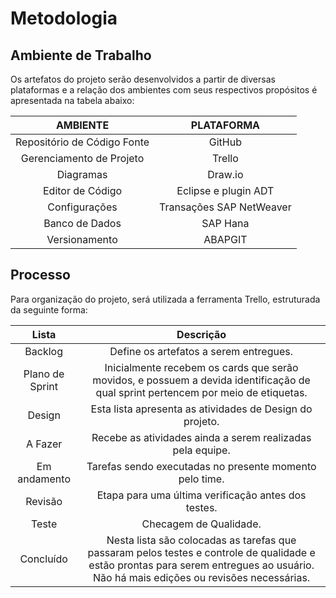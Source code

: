 # Metodologia

## Ambiente de Trabalho
Os artefatos do projeto serão desenvolvidos a partir de diversas plataformas e a relação dos ambientes com seus respectivos propósitos é apresentada na tabela abaixo:

| AMBIENTE                    | PLATAFORMA |
|:---------------------------:|:----------:|
| Repositório de Código Fonte | GitHub     |
| Gerenciamento de Projeto    | Trello     |
| Diagramas | Draw.io |
| Editor de Código | Eclipse e plugin ADT |
| Configurações | Transações SAP NetWeaver |
| Banco de Dados | SAP Hana |
| Versionamento | ABAPGIT |

## Processo
Para organização do projeto, será utilizada a ferramenta Trello, estruturada da seguinte forma:
 
| Lista      | Descrição |
|:----------:|:-------------------------------------------------------------------------------------------------------------------------------:|
| Backlog    | Define os artefatos a serem entregues. |
| Plano de Sprint | Inicialmente recebem os cards que serão movidos, e possuem a devida identificação de qual sprint pertencem por meio de etiquetas. |
| Design     | Esta lista apresenta as atividades de Design do projeto. |
| A Fazer    | Recebe as atividades ainda a serem realizadas pela equipe. |
| Em andamento | Tarefas sendo executadas no presente momento pelo time. |
| Revisão    | Etapa para uma última verificação antes dos testes. |
| Teste      | Checagem de Qualidade. |
| Concluído  | Nesta lista são colocadas as tarefas que passaram pelos testes e controle de qualidade e estão prontas para serem entregues ao usuário. Não há mais edições ou revisões necessárias. |
